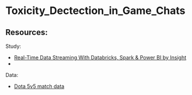 # Toxicity_Dectection_in_Game_Chats

## **Resources:**
Study:
* [Real-Time Data Streaming With Databricks, Spark & Power BI by Insight](https://www.insight.com/en_US/content-and-resources/tech-tutorials/real-time-data-streaming-with-databricks-spark-and-power-bi.html)
* 
Data:
* [Dota 5v5 match data](https://www.kaggle.com/datasets/devinanzelmo/dota-2-matches)
